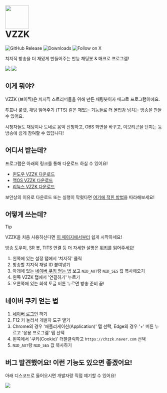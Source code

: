 

# <img src="https://i.imgur.com/25zrhS8.png" width="75" height="75"> <br/> VZZK
![GitHub Release](https://img.shields.io/github/v/release/auejin/vzzk-bot)
![Downloads](https://img.shields.io/badge/downloads-1.1K-blue)
![Follow on X](https://img.shields.io/twitter/follow/sardinevish)

치지직 방송을 더 재밌게 만들어주는 만능 채팅봇 & 매크로 프로그램!

![](https://i.imgur.com/ENX9xn2.gif)
![](https://i.imgur.com/RyyySM6.gif)

## 이게 뭐야?

VZZK (브이찍)은 치지직 스트리머들을 위해 만든 채팅봇이자 매크로 프로그램이에요.

투표나 룰렛, 채팅 읽어주기 (TTS) 같은 재밌는 기능들로 더 몰입감 넘치는 방송을 만들 수 있어요.

시청자들도 채팅이나 도네로 음악 신청하고, OBS 화면을 바꾸고, 이모티콘을 던지는 등 방송에 쉽게 참여할 수 있답니다!

## 어디서 받는데?

프로그램은 아래의 링크를 통해 다운로드 하실 수 있어요!
- [윈도우 VZZK 다운로드](https://storage.googleapis.com/vzzk/release/Vzzk_Windows.zip)
- [맥OS VZZK 다운로드](https://storage.googleapis.com/vzzk/release/Vzzk_Mac.tar.gz)
- [리눅스 VZZK 다운로드](https://storage.googleapis.com/vzzk/release/Vzzk_Ubuntu.tar.gz)

보안상의 이유로 다운로드 또는 실행이 막혔다면 [여기에 적힌 방법](https://github.com/auejin/vzzk-bot/wiki#%EB%B3%B4%EC%95%88-%EC%9D%B4%EC%8A%88-%ED%95%B4%EA%B2%B0%ED%95%98%EA%B8%B0)을 따라해보세요!

## 어떻게 쓰는데?

> [!TIP]
> VZZK을 처음 사용하신다면 [이 페이지에서부터](https://github.com/auejin/vzzk-bot/wiki/VZZK-%EC%B2%AB-%EC%82%AC%EC%9A%A9-%EB%B0%A9%EB%B2%95) 쉽게 시작하세요!
> 
> 방송 도우미, SR 봇, TITS 연결 등 더 자세한 설명은 [위키](https://github.com/auejin/vzzk-bot/wiki)를 읽어주세요!

1. 왼쪽에 있는 설정 탭에서 '치지직' 클릭
2. 방송할 치지직 채널 ID 붙여넣기
3. 아래에 있는 [네이버 쿠키 얻는 법](#네이버-쿠키-얻는-법) 보고 `NID_AUT`랑 `NID_SES` 값 복사해오기
4. 왼쪽 VZZK 탭에서 '연결하기' 누르기
5. 오른쪽에 있는 회색 토글 버튼 누르면 방송 준비 끝!

## 네이버 쿠키 얻는 법

1. [네이버 로그인](https://nid.naver.com/nidlogin.login?svctype=262144&url=https%3A%2F%2Fchzzk.naver.com%2F328e7f44058c9ed319417ed930079985) 하기
2. F12 키 눌러서 개발자 도구 열기
3. Chrome의 경우 '애플리케이션(Application)' 탭 선택, Edge의 경우 '+' 버튼 누르고 '응용 프로그램' 탭 선택
4. 왼쪽에서 '쿠키(Cookie)' 더블클릭하고 `https://chzzk.naver.com` 선택
5. `NID_AUT`랑 `NID_SES` 값 복사하기

## 버그 발견했어요! 이런 기능도 있으면 좋겠어요!

아래 디스코드로 들어오시면 개발자랑 직접 얘기할 수 있어요!

[![](https://dcbadge.limes.pink/api/server/HfycCNdUCF)](https://discord.gg/nej5zmZADX)
